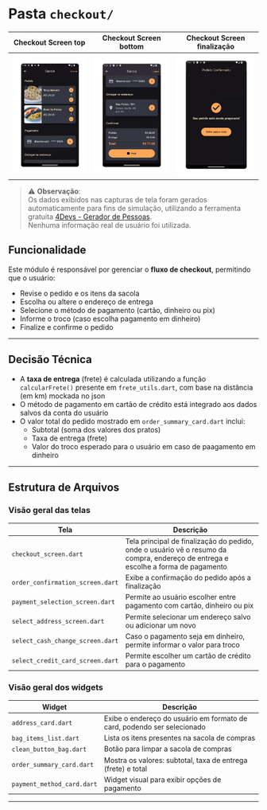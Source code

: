 # Pasta `checkout/`

| Checkout Screen top |  Checkout Screen bottom  |  Checkout Screen finalização  | 
|----------------|------------------------|------------------------|
| ![account screen](../assets/screenshots/checkout_top_screenshot.png) | ![account screen mockup](../assets/screenshots/checkout_bottom_screenshot.png) |![account screen mockup](../assets/screenshots/checkout_finalizado.png) |

> ⚠️ **Observação**:  
> Os dados exibidos nas capturas de tela foram gerados automaticamente para fins de simulação, utilizando a ferramenta gratuita [4Devs - Gerador de Pessoas](https://www.4devs.com.br/computacao).  
> Nenhuma informação real de usuário foi utilizada.

## Funcionalidade
Este módulo é responsável por gerenciar o **fluxo de checkout**, permitindo que o usuário:

- Revise o pedido e os itens da sacola
- Escolha ou altere o endereço de entrega
- Selecione o método de pagamento (cartão, dinheiro ou pix)
- Informe o troco (caso escolha pagamento em dinheiro)
- Finalize e confirme o pedido

---
## Decisão Técnica

- A **taxa de entrega** (frete) é calculada utilizando a função `calcularFrete()` presente em `frete_utils.dart`, com base na distância (em km) mockada no json
- O método de pagamento em cartão de crédito está integrado aos dados salvos da conta do usuário
- O valor total do pedido mostrado em `order_summary_card.dart` inclui:
  - Subtotal (soma dos valores dos pratos)
  - Taxa de entrega (frete)
  - Valor do troco esperado para o usuário em caso de paagamento em dinheiro
    
---
## Estrutura de Arquivos

### Visão geral das telas

| Tela                             | Descrição                                                                                                                         |
|----------------------------------|-----------------------------------------------------------------------------------------------------------------------------------|
| `checkout_screen.dart`           | Tela principal de finalização do pedido, onde o usuário vê o resumo da compra, endereço de entrega e escolhe a forma de pagamento |
| `order_confirmation_screen.dart` | Exibe a confirmação do pedido após a finalização                                                                                  |
| `payment_selection_screen.dart`  | Permite ao usuário escolher entre pagamento com cartão, dinheiro ou pix                                                           |
| `select_address_screen.dart`     | Permite selecionar um endereço salvo ou adicionar um novo                                                                         |
| `select_cash_change_screen.dart` | Caso o pagamento seja em dinheiro, permite informar o valor para troco                                                            |
| `select_credit_card_screen.dart` | Permite escolher um cartão de crédito para o pagamento                                                                            |


### Visão geral dos widgets

| Widget                      | Descrição                                                               |
|-----------------------------|-------------------------------------------------------------------------|
| `address_card.dart`         | Exibe o endereço do usuário em formato de card, podendo ser selecionado |
| `bag_items_list.dart`       | Lista os itens presentes na sacola de compras                           |
| `clean_button_bag.dart`     | Botão para limpar a sacola de compras                                   |
| `order_summary_card.dart`   | Mostra os valores: subtotal, taxa de entrega (frete) e total            |
| `payment_method_card.dart`  | Widget visual para exibir opções de pagamento                           |

---


